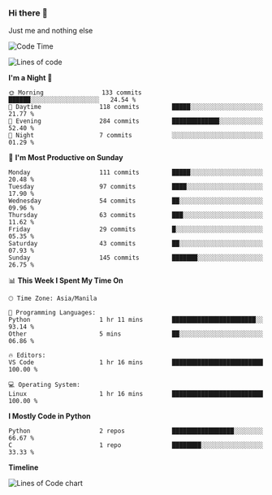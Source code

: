 ### Hi there 👋

Just me and nothing else


<!--START_SECTION:waka-->
![Code Time](http://img.shields.io/badge/Code%20Time-107%20hrs%2043%20mins-blue)

![Lines of code](https://img.shields.io/badge/From%20Hello%20World%20I%27ve%20Written-1.3%20million%20lines%20of%20code-blue)

**I'm a Night 🦉** 

```text
🌞 Morning                133 commits         ██████░░░░░░░░░░░░░░░░░░░   24.54 % 
🌆 Daytime                118 commits         █████░░░░░░░░░░░░░░░░░░░░   21.77 % 
🌃 Evening                284 commits         █████████████░░░░░░░░░░░░   52.40 % 
🌙 Night                  7 commits           ░░░░░░░░░░░░░░░░░░░░░░░░░   01.29 % 
```
📅 **I'm Most Productive on Sunday** 

```text
Monday                   111 commits         █████░░░░░░░░░░░░░░░░░░░░   20.48 % 
Tuesday                  97 commits          ████░░░░░░░░░░░░░░░░░░░░░   17.90 % 
Wednesday                54 commits          ██░░░░░░░░░░░░░░░░░░░░░░░   09.96 % 
Thursday                 63 commits          ███░░░░░░░░░░░░░░░░░░░░░░   11.62 % 
Friday                   29 commits          █░░░░░░░░░░░░░░░░░░░░░░░░   05.35 % 
Saturday                 43 commits          ██░░░░░░░░░░░░░░░░░░░░░░░   07.93 % 
Sunday                   145 commits         ███████░░░░░░░░░░░░░░░░░░   26.75 % 
```


📊 **This Week I Spent My Time On** 

```text
🕑︎ Time Zone: Asia/Manila

💬 Programming Languages: 
Python                   1 hr 11 mins        ███████████████████████░░   93.14 % 
Other                    5 mins              ██░░░░░░░░░░░░░░░░░░░░░░░   06.86 % 

🔥 Editors: 
VS Code                  1 hr 16 mins        █████████████████████████   100.00 % 

💻 Operating System: 
Linux                    1 hr 16 mins        █████████████████████████   100.00 % 
```

**I Mostly Code in Python** 

```text
Python                   2 repos             █████████████████░░░░░░░░   66.67 % 
C                        1 repo              ████████░░░░░░░░░░░░░░░░░   33.33 % 
```



**Timeline**

![Lines of Code chart](https://raw.githubusercontent.com/mauring55/mauring55/main/assets/bar_graph.png)


<!--END_SECTION:waka-->
